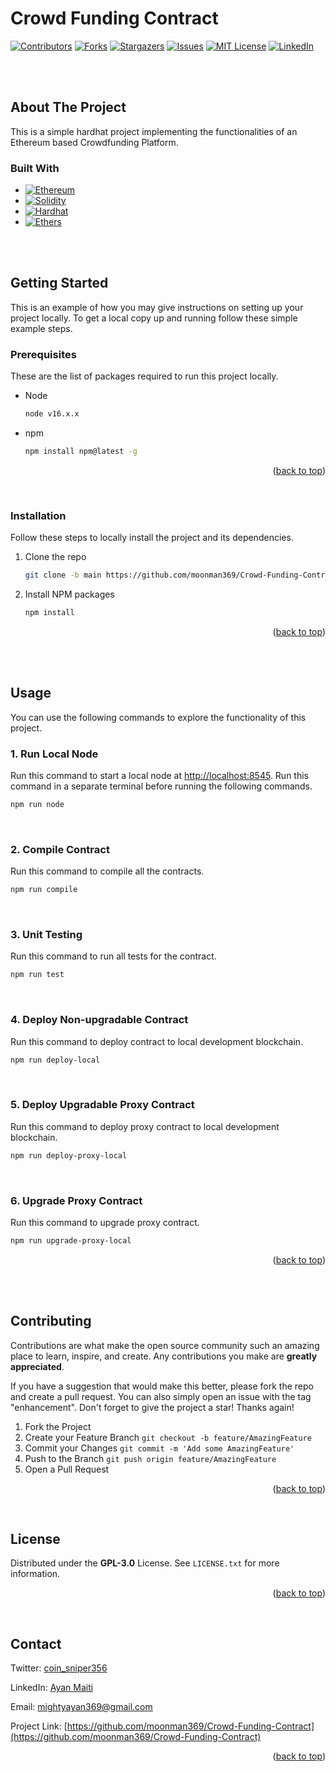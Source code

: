 # Crowd Funding Contract

[![Contributors][contributors-shield]][contributors-url]
[![Forks][forks-shield]][forks-url]
[![Stargazers][stars-shield]][stars-url]
[![Issues][issues-shield]][issues-url]
[![MIT License][license-shield]][license-url]
[![LinkedIn][linkedin-shield]][linkedin-url]

<br/>
<br/>

<!-- ABOUT -->
## About The Project

This is a simple hardhat project implementing the functionalities of an Ethereum based Crowdfunding Platform.

### Built With

* [![Ethereum][Ethereum.org]][Ethereum-url]
* [![Solidity][Solidity.org]][Solidity-url]
* [![Hardhat][Hardhat.org]][Hardhat-url]
* [![Ethers][Ethers.js]][Ethers-url]

<br/>
<br/>

<!-- GETTING STARTED -->
## Getting Started

This is an example of how you may give instructions on setting up your project locally.
To get a local copy up and running follow these simple example steps.

### Prerequisites

These are the list of packages required to run this project locally.

* Node
  ```sh
  node v16.x.x
  ```
* npm
  ```sh
  npm install npm@latest -g
  ```
  <p align="right">(<a href="#readme-top">back to top</a>)</p>
  <br/>
### Installation

Follow these steps to locally install the project and its dependencies.

1. Clone the repo
   ```sh
   git clone -b main https://github.com/moonman369/Crowd-Funding-Contract.git
   ```
2. Install NPM packages
   ```sh
   npm install
   ```
<p align="right">(<a href="#readme-top">back to top</a>)</p>
<br/>
<br/>


<!-- USAGE EXAMPLES -->
## Usage

You can use the following commands to explore the functionality of this project.

### 1. **Run Local Node**

Run this command to start a local node at <a href="http://localhost:8545">http://localhost:8545</a>. Run this command in a separate terminal before running the following commands.
```sh
npm run node
```
<br/>

### 2. **Compile Contract**

Run this command to compile all the contracts.
```sh
npm run compile
```
<br/>

### 3. **Unit Testing**

Run this command to run all tests for the contract.
```sh
npm run test
```
<br/>

### 4. **Deploy Non-upgradable Contract**

Run this command to deploy contract to local development blockchain.
```sh
npm run deploy-local
```
<br/>

### 5. **Deploy Upgradable Proxy Contract**

Run this command to deploy proxy contract to local development blockchain.
```sh
npm run deploy-proxy-local
```
<br/>

### 6. **Upgrade Proxy Contract**

Run this command to upgrade proxy contract.
```sh
npm run upgrade-proxy-local
```
<p align="right">(<a href="#readme-top">back to top</a>)</p>
<br/>
<br/>

<!-- CONTRIBUTING -->
## Contributing

Contributions are what make the open source community such an amazing place to learn, inspire, and create. Any contributions you make are **greatly appreciated**.

If you have a suggestion that would make this better, please fork the repo and create a pull request. You can also simply open an issue with the tag "enhancement".
Don't forget to give the project a star! Thanks again!

1. Fork the Project
2. Create your Feature Branch `git checkout -b feature/AmazingFeature`
3. Commit your Changes `git commit -m 'Add some AmazingFeature'`
4. Push to the Branch `git push origin feature/AmazingFeature`
5. Open a Pull Request

<p align="right">(<a href="#readme-top">back to top</a>)</p>

<br/>

<!-- LICENSE -->
## License

Distributed under the **GPL-3.0** License. See `LICENSE.txt` for more information.

<p align="right">(<a href="#readme-top">back to top</a>)</p>

<br/>

<!-- CONTACT -->
## Contact

Twitter: [coin_sniper356](https://twitter.com/coin_sniper356)

LinkedIn: [Ayan Maiti](https://www.linkedin.com/in/ayan-maiti-5b4332233/)

Email: [mightyayan369@gmail.com](mailto:mightyayan369@gmail.com)

Project Link: [https://github.com/moonman369/Crowd-Funding-Contract](https://github.com/moonman369/Crowd-Funding-Contract)

<p align="right">(<a href="#readme-top">back to top</a>)</p>







<!-- MARKDOWN LINKS & IMAGES -->
<!-- https://www.markdownguide.org/basic-syntax/#reference-style-links -->
[contributors-shield]: https://img.shields.io/github/contributors/moonman369/Crowd-Funding-Contract.svg?style=for-the-badge
[contributors-url]: https://github.com/moonman369/Crowd-Funding-Contract/graphs/contributors
[forks-shield]: https://img.shields.io/github/forks/moonman369/Crowd-Funding-Contract.svg?style=for-the-badge
[forks-url]: https://github.com/moonman369/Crowd-Funding-Contract/network/members
[stars-shield]: https://img.shields.io/github/stars/moonman369/Crowd-Funding-Contract.svg?style=for-the-badge
[stars-url]: https://github.com/moonman369/Crowd-Funding-Contract/stargazers
[issues-shield]: https://img.shields.io/github/issues/moonman369/Crowd-Funding-Contract.svg?style=for-the-badge
[issues-url]: https://github.com/moonman369/Crowd-Funding-Contract/issues
[license-shield]: https://img.shields.io/github/license/moonman369/Crowd-Funding-Contract.svg?style=for-the-badge
[license-url]: https://github.com/moonman369/Crowd-Funding-Contract/blob/master/LICENSE.txt
[linkedin-shield]: https://img.shields.io/badge/-LinkedIn-black.svg?style=for-the-badge&logo=linkedin&colorB=555
[linkedin-url]: https://www.linkedin.com/in/ayan-maiti-5b4332233/
[product-screenshot]: images/screenshot.png
[Next.js]: https://img.shields.io/badge/next.js-000000?style=for-the-badge&logo=nextdotjs&logoColor=white
[Next-url]: https://nextjs.org/
[React.js]: https://img.shields.io/badge/React-20232A?style=for-the-badge&logo=react&logoColor=61DAFB
[React-url]: https://reactjs.org/
[Ethers.js]: https://img.shields.io/badge/Ethers.js-00047F?style=for-the-badge&logo=ethersdotjs&logoColor=4FC08D
[Ethers-url]: https://docs.ethers.io/v5/
<!-- [Angular.io]: https://img.shields.io/badge/Angular-DD0031?style=for-the-badge&logo=angular&logoColor=white
[Angular-url]: https://angular.io/ -->
[Chainlink.org]: https://img.shields.io/badge/Chainlink-4A4A55?style=for-the-badge&logo=chainlink&logoColor=0B4EE0
[Chainlink-url]: https://chain.link/
[Ethereum.org]: https://img.shields.io/badge/Ethereum-2DC39C?style=for-the-badge&logo=ethereum&logoColor=D9E029
[Ethereum-url]: https://ethereum.org/en/
[Hardhat.org]: https://img.shields.io/badge/Hardhat-D8E00B?style=for-the-badge&logo=hardhat&logoColor=white
[Hardhat-url]: https://hardhat.org/
[Solidity.org]: https://img.shields.io/badge/Solidity-563D7C?style=for-the-badge&logo=solidity&logoColor=black
[Solidity-url]: https://docs.soliditylang.org/en/v0.8.17/
